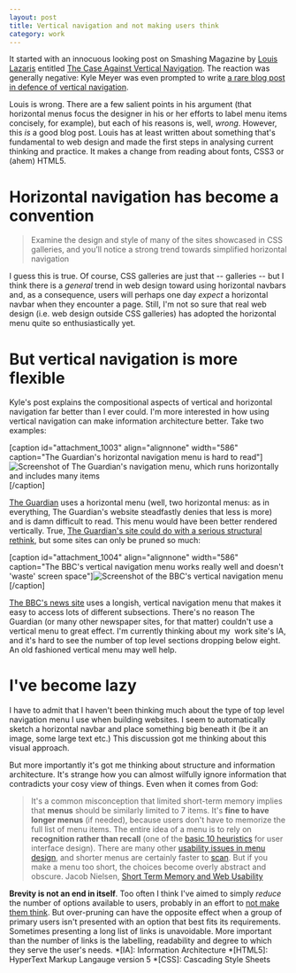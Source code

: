 ```yaml
---
layout: post
title: Vertical navigation and not making users think
category: work
---
```


It started with an innocuous looking post on Smashing Magazine by [Louis Lazaris](http://www.smashingmagazine.com/author/louis-lazaris/) entitled [The Case Against Vertical Navigation](http://www.smashingmagazine.com/2010/01/11/the-case-against-vertical-navigation/). The reaction was generally negative: Kyle Meyer was even prompted to write [a rare blog post in defence of vertical navigation](http://astheria.com/design/in-defense-of-vertical-navigation).

Louis is wrong. There are a few salient points in his argument (that horizontal menus focus the designer in his or her efforts to label menu items concisely, for example), but each of his reasons is, well, _wrong_. However, this _is_ a good blog post. Louis has at least written about something that's fundamental to web design and made the first steps in analysing current thinking and practice. It makes a change from reading about fonts, CSS3 or (ahem) HTML5.


# Horizontal navigation has become a convention




> Examine the design and style of many of the sites showcased in CSS galleries, and you’ll notice a strong trend towards simplified horizontal navigation


I guess this is true. Of course, CSS galleries are just that -- galleries -- but I think there is a _general_ trend in web design toward using horizontal navbars and, as a consequence, users will perhaps one day _expect_ a horizontal navbar when they encounter a page. Still, I'm not so sure that real web design (i.e. web design outside CSS galleries) has adopted the horizontal menu quite so enthusiastically yet.


# But vertical navigation is more flexible


Kyle's post explains the compositional aspects of vertical and horizontal navigation far better than I ever could. I'm more interested in how using vertical navigation can make information architecture better. Take two examples:

[caption id="attachment_1003" align="alignnone" width="586" caption="The Guardian's horizontal navigation menu is hard to read"]![Screenshot of The Guardian's navigation menu, which runs horizontally and includes many items](http://leonpaternoster.com/wp-content/uploads/2010/01/guardian_horiz.jpg)[/caption]

[The Guardian](http://guardian.co.uk) uses a horizontal menu (well, two horizontal menus: as in everything, The Guardian's website steadfastly denies that less is more) and is damn difficult to read. This menu would have been better rendered vertically. True, [The Guardian's site could do with a serious structural rethink](http://leonpaternoster.com/2008/09/simplifying-the-guardians-header/), but some sites can only be pruned so much:

[caption id="attachment_1004" align="alignnone" width="586" caption="The BBC's vertical navigation menu works really well and doesn't 'waste' screen space"]![Screenshot of the BBC's vertical navigation menu](http://leonpaternoster.com/wp-content/uploads/2010/01/bbc_vertical.jpg)[/caption]

[The BBC's news site](http://news.bbc.co.uk) uses a longish, vertical navigation menu that makes it easy to access lots of different subsections. There's no reason The Guardian (or many other newspaper sites, for that matter) couldn't use a vertical menu to great effect. I'm currently thinking about my  work site's IA, and it's hard to see the number of top level sections dropping below eight. An old fashioned vertical menu may well help.


# I've become lazy


I have to admit that I haven't been thinking much about the type of top level navigation menu I use when building websites. I seem to automatically sketch a horizontal navbar and place something big beneath it (be it an image, some large text etc.) This discussion got me thinking about this visual approach.

But more importantly it's got me thinking about structure and information architecture. It's strange how you can almost wilfully ignore information that contradicts your cosy view of things. Even when it comes from God:


> It's a common misconception that limited short-term memory implies that **menus** should be similarly limited to 7 items. It's **fine to have longer menus** (if needed), because users don't have to memorize the full list of menu items. The entire idea of a menu is to rely on **recognition rather than recall** (one of the [basic 10 heuristics](http://www.useit.com/papers/heuristic/heuristic_list.html) for user interface design). There are many other [usability issues in menu design](http://www.nngroup.com/events/tutorials/info_arch_2.html), and shorter menus are certainly faster to [scan](http://www.useit.com/alertbox/navigation-menu-alignment.html). But if you make a menu too short, the choices become overly abstract and obscure. Jacob Nielsen, [Short Term Memory and Web Usability](http://www.useit.com/alertbox/short-term-memory.html)


**Brevity is not an end in itself**. Too often I think I've aimed to simply _reduce_ the number of options available to users, probably in an effort to [not make them think](http://www.sensible.com/). But over-pruning can have the opposite effect when a group of primary users isn't presented with an option that best fits its requirements. Sometimes presenting a long list of links is unavoidable. More important than the number of links is the labelling, readability and degree to which they serve the user's needs.
  *[IA]: Information Architecture
  *[HTML5]: HyperText Markup Langauge version 5
  *[CSS]: Cascading Style Sheets
